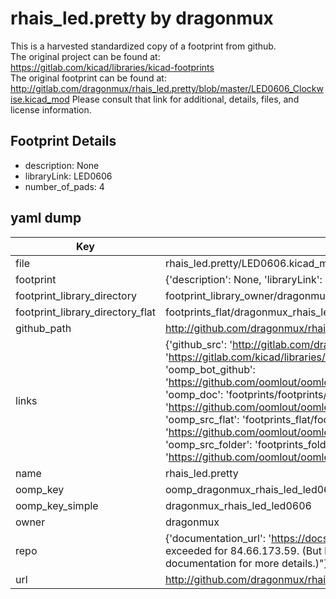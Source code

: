 # rhais_led.pretty by dragonmux  
This is a harvested standardized copy of a footprint from github.  
The original project can be found at:  
https://gitlab.com/kicad/libraries/kicad-footprints  
The original footprint can be found at:
http://gitlab.com/dragonmux/rhais_led.pretty/blob/master/LED0606_Clockwise.kicad_mod
Please consult that link for additional, details, files, and license information.  
## Footprint Details
* description: None  
* libraryLink: LED0606  
* number_of_pads: 4  
## yaml dump  
| Key | Value |  
| --- | --- |  
| file | rhais_led.pretty/LED0606.kicad_mod |  
| footprint | {'description': None, 'libraryLink': 'LED0606', 'number_of_pads': 4} |  
| footprint_library_directory | footprint_library_owner/dragonmux_rhais_led.pretty |  
| footprint_library_directory_flat | footprints_flat/dragonmux_rhais_led_led0606/working |  
| github_path | http://github.com/dragonmux/rhais_led.pretty/blob/master/LED0606.kicad_mod |  
| links | {'github_src': 'http://gitlab.com/dragonmux/rhais_led.pretty/blob/master/LED0606_Clockwise.kicad_mod', 'github_src_repo': 'https://gitlab.com/kicad/libraries/kicad-footprints', 'oomp_bot': 'footprints/dragonmux_rhais_led_led0606/working', 'oomp_bot_github': 'https://github.com/oomlout/oomlout_oomp_footprint_bot/tree/main/footprints/dragonmux_rhais_led_led0606/working', 'oomp_doc': 'footprints/footprints/dragonmux/rhais_led/LED0606/working/', 'oomp_doc_github': 'https://github.com/oomlout/oomlout_oomp_footprint_doc/tree/main/footprints/footprints/dragonmux/rhais_led/LED0606/working', 'oomp_src_flat': 'footprints_flat/footprints_flat/dragonmux_rhais_led_led0606/working', 'oomp_src_flat_github': 'https://github.com/oomlout/oomlout_oomp_footprint_src/tree/main/footprints_flat/dragonmux_rhais_led_led0606/working', 'oomp_src_folder': 'footprints_folder/footprints_folder/dragonmux/rhais_led/LED0606/working', 'oomp_src_folder_github': 'https://github.com/oomlout/oomlout_oomp_footprint_src/tree/main/footprints_folder/dragonmux/rhais_led/LED0606/working'} |  
| name | rhais_led.pretty |  
| oomp_key | oomp_dragonmux_rhais_led_led0606 |  
| oomp_key_simple | dragonmux_rhais_led_led0606 |  
| owner | dragonmux |  
| repo | {'documentation_url': 'https://docs.github.com/rest/overview/resources-in-the-rest-api#rate-limiting', 'message': "API rate limit exceeded for 84.66.173.59. (But here's the good news: Authenticated requests get a higher rate limit. Check out the documentation for more details.)"} |  
| url | http://github.com/dragonmux/rhais_led.pretty |  

